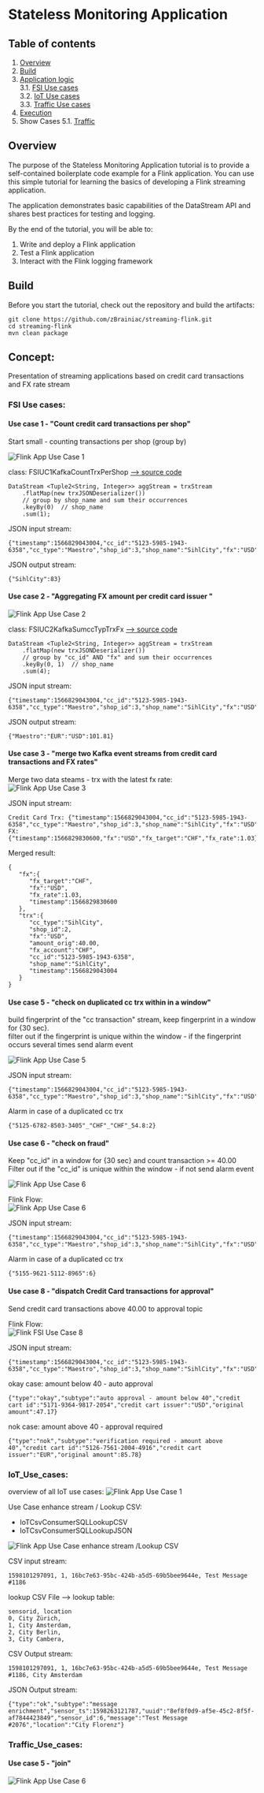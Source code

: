 # Stateless Monitoring Application

## Table of contents
1. [Overview](#overview)
2. [Build](#build)
3. [Application logic](#concept)  
3.1. [FSI Use cases](#FSI_Use_cases)  
3.2. [IoT Use cases](#IoT_Use_cases)  
3.3. [Traffic Use cases](#Traffic_Use_cases)  
4. [Execution](RUN.md)
5. Show Cases
5.1. [Traffic](showcase/traffic/ShowCase_Traffic.md)


## Overview
The purpose of the Stateless Monitoring Application tutorial is to provide a self-contained boilerplate code example for a Flink application. You can use this simple tutorial for learning the basics of developing a Flink streaming application.

The application demonstrates basic capabilities of the DataStream API and shares best practices for testing and logging.

By the end of the tutorial, you will be able to:
1. Write and deploy a Flink application
2. Test a Flink application
3. Interact with the Flink logging framework


## Build
Before you start the tutorial, check out the repository and build the artifacts:
```
git clone https://github.com/zBrainiac/streaming-flink.git
cd streaming-flink
mvn clean package
```

## Concept:  
Presentation of streaming applications based on credit card transactions and FX rate stream

  
### FSI Use cases:  
#### Use case 1 - "Count credit card transactions per shop"
Start small - counting transactions per shop (group by) 

![Flink App Use Case 1](images/FlinkApp_flow_uc1.png)
 
class: FSIUC1KafkaCountTrxPerShop [--> source code](src/main/java/consumer/FSIUC1KafkaCountTrxPerShop.java)

```
DataStream <Tuple2<String, Integer>> aggStream = trxStream
    .flatMap(new trxJSONDeserializer())
    // group by shop_name and sum their occurrences
    .keyBy(0)  // shop_name
    .sum(1);
```
JSON input stream:
```
{"timestamp":1566829043004,"cc_id":"5123-5985-1943-6358","cc_type":"Maestro","shop_id":3,"shop_name":"SihlCity","fx":"USD","fx_account":"CHF","amount_orig":40.0}
```

JSON output stream:
```
{"SihlCity":83}
```
  
#### Use case 2 - "Aggregating FX amount per credit card issuer "

![Flink App Use Case 2](images/FlinkApp_flow_uc2.png)


class: FSIUC2KafkaSumccTypTrxFx [--> source code](src/main/java/consumer/FSIUC2KafkaSumccTypTrxFx.java)

```
DataStream <Tuple2<String, Integer>> aggStream = trxStream
    .flatMap(new trxJSONDeserializer())
    // group by "cc_id" AND "fx" and sum their occurrences
    .keyBy(0, 1)  // shop_name
    .sum(4);
```
JSON input stream:
```
{"timestamp":1566829043004,"cc_id":"5123-5985-1943-6358","cc_type":"Maestro","shop_id":3,"shop_name":"SihlCity","fx":"USD","fx_account":"CHF","amount_orig":40.0}
```

JSON output stream:
```
{"Maestro":"EUR":"USD":101.81}
```
  
#### Use case 3 - "merge two Kafka event streams from credit card transactions and FX rates"
Merge two data steams - trx with the latest fx rate:  
![Flink App Use Case 3](images/FlinkApp_flow_uc3.png)


JSON input stream:
```
Credit Card Trx: {"timestamp":1566829043004,"cc_id":"5123-5985-1943-6358","cc_type":"Maestro","shop_id":3,"shop_name":"SihlCity","fx":"USD","fx_account":"CHF","amount_orig":40.0}
FX: {"timestamp":1566829830600,"fx":"USD","fx_target":"CHF","fx_rate":1.03}
```


Merged result:
```
{
   "fx":{
      "fx_target":"CHF",
      "fx":"USD",
      "fx_rate":1.03,
      "timestamp":1566829830600
   },
   "trx":{
      "cc_type":"SihlCity",
      "shop_id":2,
      "fx":"USD",
      "amount_orig":40.00,
      "fx_account":"CHF",
      "cc_id":"5123-5985-1943-6358",
      "shop_name":"SihlCity",
      "timestamp":1566829043004
   }
}
```
 
 #### Use case 5 - "check on duplicated cc trx within in a window"  
 build fingerprint of the "cc transaction" stream, keep fingerprint in a window for {30 sec}.  
 filter out if the fingerprint is unique within the window - if the fingerprint occurs several times send alarm event  
 
![Flink App Use Case 5](images/FlinkApp_flow_uc5.png)

 JSON input stream:
 ```
 {"timestamp":1566829043004,"cc_id":"5123-5985-1943-6358","cc_type":"Maestro","shop_id":3,"shop_name":"SihlCity","fx":"USD","fx_account":"CHF","amount_orig":40.0}
 ```
 
 Alarm in case of a duplicated cc trx  
  ```
 {"5125-6782-8503-3405"_"CHF"_"CHF"_54.8:2}
 ```
 
#### Use case 6 - "check on fraud"  
Keep "cc_id" in a window for {30 sec} and count transaction >= 40.00  
Filter out if the "cc_id" is unique within the window - if  not send alarm event  

![Flink App Use Case 6](images/FlinkApp_flow_uc6-1.png)  
  
Flink Flow:  
![Flink App Use Case 6](images/FlinkApp_flow_uc6-2.png)


JSON input stream:
```
{"timestamp":1566829043004,"cc_id":"5123-5985-1943-6358","cc_type":"Maestro","shop_id":3,"shop_name":"SihlCity","fx":"USD","fx_account":"CHF","amount_orig":40.0}
```
  
Alarm in case of a duplicated cc trx  
```
{"5155-9621-5112-8965":6}
```

#### Use case 8 - "dispatch Credit Card transactions for approval"  
Send credit card transactions above 40.00 to approval topic
  
Flink Flow:  
![Flink FSI Use Case 8](images/FSI_UC8.png)


JSON input stream:
```
{"timestamp":1566829043004,"cc_id":"5123-5985-1943-6358","cc_type":"Maestro","shop_id":3,"shop_name":"SihlCity","fx":"USD","fx_account":"CHF","amount_orig":40.0}
```
  
okay case: amount below 40 - auto approval
```
{"type":"okay","subtype":"auto approval - amount below 40","credit cart id":"5171-9364-9817-2054","credit cart issuer":"USD","original amount":47.17}
```

nok case: amount above 40 - approval required
```
{"type":"nok","subtype":"verification required - amount above 40","credit cart id":"5126-7561-2004-4916","credit cart issuer":"EUR","original amount":85.78}
```

### IoT_Use_cases:  

overview of all IoT use cases:
![Flink App Use Case 1](images/FlinkApp_IoT_overview.png)

Use Case enhance stream / Lookup CSV:
- IoTCsvConsumerSQLLookupCSV
- IoTCsvConsumerSQLLookupJSON

![Flink App Use Case enhance stream /Lookup CSV](images/FlinkApp_IoT_LookupCSV.png)

CSV input stream:
```
1598101297091, 1, 16bc7e63-95bc-424b-a5d5-69b5bee9644e, Test Message #1186
```
lookup CSV File --> lookup table:
```
sensorid, location
0, City Zürich,
1, City Amsterdam,
2, City Berlin,
3, City Cambera,
```

CSV Output stream:
```
1598101297091, 1, 16bc7e63-95bc-424b-a5d5-69b5bee9644e, Test Message #1186, City Amsterdam
```

JSON Output stream:
```
{"type":"ok","subtype":"message enrichment","sensor_ts":1598263121787,"uuid":"8ef8f0d9-af5e-45c2-8f5f-af7844423849","sensor_id":6,"message":"Test Message #2076","location":"City Florenz"}
```

### Traffic_Use_cases:  
#### Use case 5 - "join"
![Flink App Use Case 6](images/FlinkApp_Trafficflow_uc5.png)


